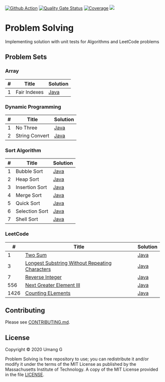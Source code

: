 [![Github Action](https://github.com/galaumang/problem-solving/workflows/build/badge.svg)](https://github.com/galaumang/problem-solving/actions)
[![Quality Gate Status](https://sonarcloud.io/api/project_badges/measure?project=com.directu%3Aproblem-solving&metric=alert_status)](https://sonarcloud.io/dashboard?id=com.directu%3Aproblem-solving)
[![Coverage](https://sonarcloud.io/api/project_badges/measure?project=com.directu%3Aproblem-solving&metric=coverage)](https://sonarcloud.io/dashboard?id=com.directu%3Aproblem-solving)
![](https://img.shields.io/github/repo-size/galaumang/problem-solving)

# Problem Solving
Implementing solution with unit tests for Algorithms and LeetCode problems

## Problem Sets

### Array
| #    | Title                                                 | Solution             |
|------|-------------------------------------------------------|----------------------|
| 1    | Fair Indexes                                          | [Java][A1.java]     |

### Dynamic Programming
| #    | Title                                                 | Solution             |
|------|-------------------------------------------------------|----------------------|
| 1    | No Three                                              | [Java][DP1.java]     |
| 2    | String Convert                                        | [Java][DP2.java]     |

### Sort Algorithm

| #    | Title                                                 | Solution             |
|------|-------------------------------------------------------|----------------------|
| 1    | Bubble Sort                                           | [Java][S1.java]      |
| 2    | Heap Sort                                             | [Java][S2.java]      |
| 3    | Insertion Sort                                        | [Java][S3.java]      |
| 4    | Merge Sort                                            | [Java][S4.java]      |
| 5    | Quick Sort                                            | [Java][S5.java]      |
| 6    | Selection Sort                                        | [Java][S6.java]      |
| 7    | Shell Sort                                            | [Java][S7.java]      

### LeetCode
| #    | Title                                                 | Solution             |
|------|-------------------------------------------------------|----------------------|
| 1    | [Two Sum][1]                                          | [Java][1.java]       |
| 3    | [Longest Substring Without Repeating Characters][3]   | [Java][3.java]       |
| 7    | [Reverse Integer][7]                                  | [Java][7.java]       |
| 556  | [Next Greater Element III][556]                       | [Java][556.java]     |
| 1426 | [Counting ELements][1426]                             | [Java][1426.java]    |

## Contributing

Please see [CONTRIBUTING.md](CONTRIBUTING.md).

## License
Copyright &copy; 2020 Umang G

Problem Solving is free repository to use; you can redistribute it and/or modify it under the 
terms of the MIT License as published by the Massachusetts Institute of Technology. A copy of 
the MIT License provided in the file [LICENSE](LICENSE).

[1]: https://leetcode.com/problems/two-sum/
[3]: https://leetcode.com/problems/longest-substring-without-repeating-characters/
[7]: https://leetcode.com/problems/reverse-integer/
[556]: https://leetcode.com/problems/next-greater-element-iii/
[1426]: https://leetcode.com/problems/counting-elements/

[1.java]: ./src/main/java/com/directu/problemsolving/leetcode/TwoSum.java
[3.java]: ./src/main/java/com/directu/problemsolving/leetcode/LongestSubstring.java
[7.java]: ./src/main/java/com/directu/problemsolving/leetcode/ReverseInteger.java
[556.java]: ./src/main/java/com/directu/problemsolving/leetcode/NextGreaterElement.java
[1426.java]: ./src/main/java/com/directu/problemsolving/leetcode/CountingElements.java

[A1.java]: ./src/main/java/com/directu/problemsolving/array/FairIndexes.java

[DP1.java]: ./src/main/java/com/directu/problemsolving/dynamic/NoThree.java
[DP2.java]: ./src/main/java/com/directu/problemsolving/dynamic/StringConvert.java

[S1.java]: ./src/main/java/com/directu/problemsolving/sort/BubbleSort.java
[S2.java]: ./src/main/java/com/directu/problemsolving/sort/HeapSort.java
[S3.java]: ./src/main/java/com/directu/problemsolving/sort/InsertionSort.java
[S4.java]: ./src/main/java/com/directu/problemsolving/sort/MergeSort.java
[S5.java]: ./src/main/java/com/directu/problemsolving/sort/QuickSort.java
[S6.java]: ./src/main/java/com/directu/problemsolving/sort/SelectionSort.java
[S7.java]: ./src/main/java/com/directu/problemsolving/sort/ShellSort.java
